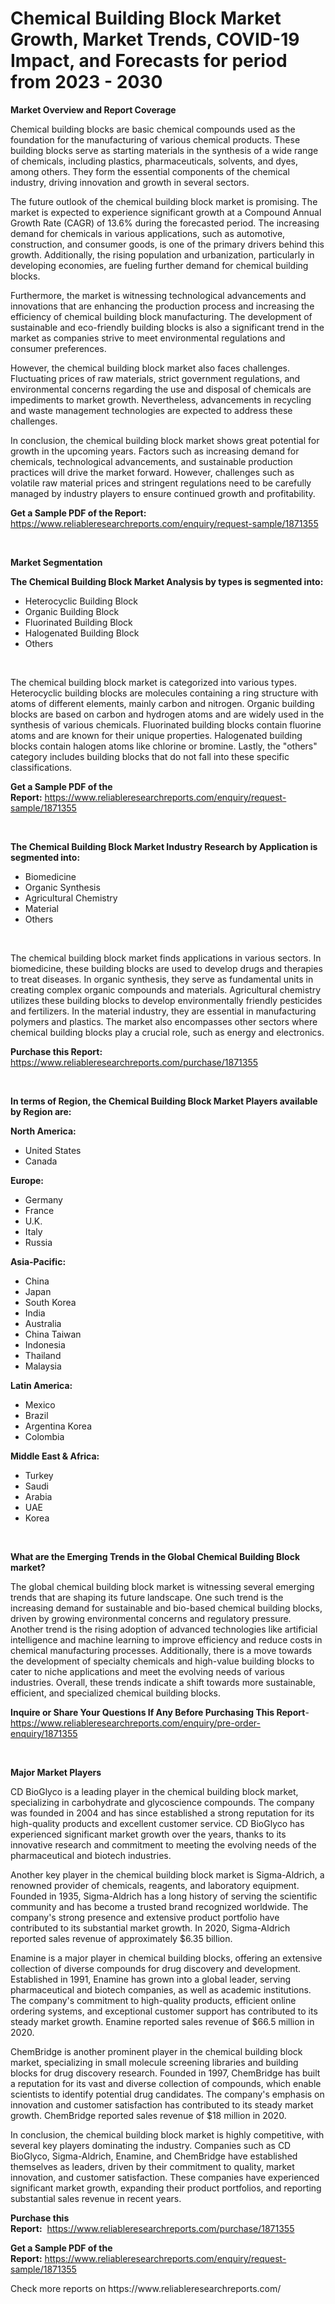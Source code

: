 <p><h1>Chemical Building Block Market Growth, Market Trends, COVID-19 Impact, and Forecasts for period from 2023 - 2030</h1></p><p><strong>Market Overview and Report Coverage</strong></p>
<p><p>Chemical building blocks are basic chemical compounds used as the foundation for the manufacturing of various chemical products. These building blocks serve as starting materials in the synthesis of a wide range of chemicals, including plastics, pharmaceuticals, solvents, and dyes, among others. They form the essential components of the chemical industry, driving innovation and growth in several sectors.</p><p>The future outlook of the chemical building block market is promising. The market is expected to experience significant growth at a Compound Annual Growth Rate (CAGR) of 13.6% during the forecasted period. The increasing demand for chemicals in various applications, such as automotive, construction, and consumer goods, is one of the primary drivers behind this growth. Additionally, the rising population and urbanization, particularly in developing economies, are fueling further demand for chemical building blocks.</p><p>Furthermore, the market is witnessing technological advancements and innovations that are enhancing the production process and increasing the efficiency of chemical building block manufacturing. The development of sustainable and eco-friendly building blocks is also a significant trend in the market as companies strive to meet environmental regulations and consumer preferences.</p><p>However, the chemical building block market also faces challenges. Fluctuating prices of raw materials, strict government regulations, and environmental concerns regarding the use and disposal of chemicals are impediments to market growth. Nevertheless, advancements in recycling and waste management technologies are expected to address these challenges.</p><p>In conclusion, the chemical building block market shows great potential for growth in the upcoming years. Factors such as increasing demand for chemicals, technological advancements, and sustainable production practices will drive the market forward. However, challenges such as volatile raw material prices and stringent regulations need to be carefully managed by industry players to ensure continued growth and profitability.</p></p>
<p><strong>Get a Sample PDF of the Report:</strong> <a href="https://www.reliableresearchreports.com/enquiry/request-sample/1871355">https://www.reliableresearchreports.com/enquiry/request-sample/1871355</a></p>
<p>&nbsp;</p>
<p><strong>Market Segmentation</strong></p>
<p><strong>The Chemical Building Block Market Analysis by types is segmented into:</strong></p>
<p><ul><li>Heterocyclic Building Block</li><li>Organic Building Block</li><li>Fluorinated Building Block</li><li>Halogenated Building Block</li><li>Others</li></ul></p>
<p>&nbsp;</p>
<p><p>The chemical building block market is categorized into various types. Heterocyclic building blocks are molecules containing a ring structure with atoms of different elements, mainly carbon and nitrogen. Organic building blocks are based on carbon and hydrogen atoms and are widely used in the synthesis of various chemicals. Fluorinated building blocks contain fluorine atoms and are known for their unique properties. Halogenated building blocks contain halogen atoms like chlorine or bromine. Lastly, the "others" category includes building blocks that do not fall into these specific classifications.</p></p>
<p><strong>Get a Sample PDF of the Report:</strong>&nbsp;<a href="https://www.reliableresearchreports.com/enquiry/request-sample/1871355">https://www.reliableresearchreports.com/enquiry/request-sample/1871355</a></p>
<p>&nbsp;</p>
<p><strong>The Chemical Building Block Market Industry Research by Application is segmented into:</strong></p>
<p><ul><li>Biomedicine</li><li>Organic Synthesis</li><li>Agricultural Chemistry</li><li>Material</li><li>Others</li></ul></p>
<p>&nbsp;</p>
<p><p>The chemical building block market finds applications in various sectors. In biomedicine, these building blocks are used to develop drugs and therapies to treat diseases. In organic synthesis, they serve as fundamental units in creating complex organic compounds and materials. Agricultural chemistry utilizes these building blocks to develop environmentally friendly pesticides and fertilizers. In the material industry, they are essential in manufacturing polymers and plastics. The market also encompasses other sectors where chemical building blocks play a crucial role, such as energy and electronics.</p></p>
<p><strong>Purchase this Report:</strong>&nbsp; <a href="https://www.reliableresearchreports.com/purchase/1871355">https://www.reliableresearchreports.com/purchase/1871355</a></p>
<p>&nbsp;</p>
<p><strong>In terms of Region, the Chemical Building Block Market Players available by Region are:</strong></p>
<p>
    <p> <strong> North America: </strong>
        <ul>
            <li>United States</li>
            <li>Canada</li>
        </ul>
        </p> 
    <p> <strong> Europe: </strong>
        <ul>
            <li>Germany</li>
            <li>France</li>
            <li>U.K.</li>
            <li>Italy</li>
            <li>Russia</li>
        </ul>
        </p> 
    <p> <strong> Asia-Pacific: </strong>
        <ul>
            <li>China</li>
            <li>Japan</li>
            <li>South Korea</li>
            <li>India</li>
            <li>Australia</li>
            <li>China Taiwan</li>
            <li>Indonesia</li>
            <li>Thailand</li>
            <li>Malaysia</li>
        </ul>
        </p> 
    <p> <strong> Latin America: </strong>
        <ul>
            <li>Mexico</li>
            <li>Brazil</li>
            <li>Argentina Korea</li>
            <li>Colombia</li>
        </ul>
        </p> 
    <p> <strong> Middle East & Africa: </strong>
        <ul>
            <li>Turkey</li>
            <li>Saudi</li>
            <li>Arabia</li>
            <li>UAE</li>
            <li>Korea</li>
        </ul>
    </p>
    </p>
<p>&nbsp;</p>
<p><strong>What are the Emerging Trends in the Global Chemical Building Block market?</strong></p>
<p><p>The global chemical building block market is witnessing several emerging trends that are shaping its future landscape. One such trend is the increasing demand for sustainable and bio-based chemical building blocks, driven by growing environmental concerns and regulatory pressure. Another trend is the rising adoption of advanced technologies like artificial intelligence and machine learning to improve efficiency and reduce costs in chemical manufacturing processes. Additionally, there is a move towards the development of specialty chemicals and high-value building blocks to cater to niche applications and meet the evolving needs of various industries. Overall, these trends indicate a shift towards more sustainable, efficient, and specialized chemical building blocks.</p></p>
<p><strong>Inquire or Share Your Questions If Any Before Purchasing This Report</strong>- <a href="https://www.reliableresearchreports.com/enquiry/pre-order-enquiry/1871355">https://www.reliableresearchreports.com/enquiry/pre-order-enquiry/1871355</a></p>
<p>&nbsp;</p>
<p><strong>Major Market Players</strong></p>
<p><p>CD BioGlyco is a leading player in the chemical building block market, specializing in carbohydrate and glycoscience compounds. The company was founded in 2004 and has since established a strong reputation for its high-quality products and excellent customer service. CD BioGlyco has experienced significant market growth over the years, thanks to its innovative research and commitment to meeting the evolving needs of the pharmaceutical and biotech industries.</p><p>Another key player in the chemical building block market is Sigma-Aldrich, a renowned provider of chemicals, reagents, and laboratory equipment. Founded in 1935, Sigma-Aldrich has a long history of serving the scientific community and has become a trusted brand recognized worldwide. The company's strong presence and extensive product portfolio have contributed to its substantial market growth. In 2020, Sigma-Aldrich reported sales revenue of approximately $6.35 billion.</p><p>Enamine is a major player in chemical building blocks, offering an extensive collection of diverse compounds for drug discovery and development. Established in 1991, Enamine has grown into a global leader, serving pharmaceutical and biotech companies, as well as academic institutions. The company's commitment to high-quality products, efficient online ordering systems, and exceptional customer support has contributed to its steady market growth. Enamine reported sales revenue of $66.5 million in 2020.</p><p>ChemBridge is another prominent player in the chemical building block market, specializing in small molecule screening libraries and building blocks for drug discovery research. Founded in 1997, ChemBridge has built a reputation for its vast and diverse collection of compounds, which enable scientists to identify potential drug candidates. The company's emphasis on innovation and customer satisfaction has contributed to its steady market growth. ChemBridge reported sales revenue of $18 million in 2020.</p><p>In conclusion, the chemical building block market is highly competitive, with several key players dominating the industry. Companies such as CD BioGlyco, Sigma-Aldrich, Enamine, and ChemBridge have established themselves as leaders, driven by their commitment to quality, market innovation, and customer satisfaction. These companies have experienced significant market growth, expanding their product portfolios, and reporting substantial sales revenue in recent years.</p></p>
<p><strong>Purchase this Report:</strong>&nbsp;&nbsp;<a href="https://www.reliableresearchreports.com/purchase/1871355">https://www.reliableresearchreports.com/purchase/1871355</a></p>
<p></p>
<p><strong>Get a Sample PDF of the Report:</strong>&nbsp;<a href="https://www.reliableresearchreports.com/enquiry/request-sample/1871355">https://www.reliableresearchreports.com/enquiry/request-sample/1871355</a></p>
<p>Check more reports on https://www.reliableresearchreports.com/</p>
